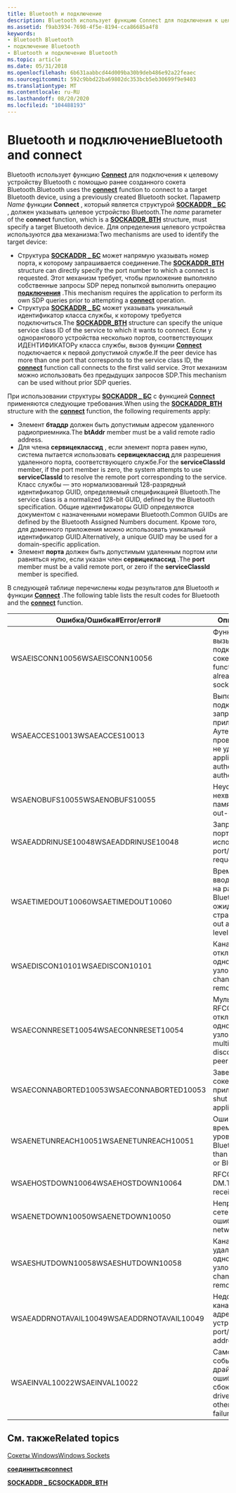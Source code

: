 ```yaml
---
title: Bluetooth и подключение
description: Bluetooth использует функцию Connect для подключения к целевому устройству Bluetooth с помощью ранее созданного сокета Bluetooth.
ms.assetid: f9ab3934-7698-4f5e-8194-cca86685a4f8
keywords:
- Bluetooth Bluetooth
- подключение Bluetooth
- Bluetooth и подключение Bluetooth
ms.topic: article
ms.date: 05/31/2018
ms.openlocfilehash: 6b631aabbcd44d009ba30b9deb486e92a22feaec
ms.sourcegitcommit: 592c9bbd22ba69802dc353bcb5eb30699f9e9403
ms.translationtype: MT
ms.contentlocale: ru-RU
ms.lasthandoff: 08/20/2020
ms.locfileid: "104488193"
---
```

# <a name="bluetooth-and-connect"></a><span data-ttu-id="032d5-106">Bluetooth и подключение</span><span class="sxs-lookup"><span data-stu-id="032d5-106">Bluetooth and connect</span></span>

<span data-ttu-id="032d5-107">Bluetooth использует функцию [**Connect**](/windows/desktop/api/winsock2/nf-winsock2-connect) для подключения к целевому устройству Bluetooth с помощью ранее созданного сокета Bluetooth.</span><span class="sxs-lookup"><span data-stu-id="032d5-107">Bluetooth uses the [**connect**](/windows/desktop/api/winsock2/nf-winsock2-connect) function to connect to a target Bluetooth device, using a previously created Bluetooth socket.</span></span> <span data-ttu-id="032d5-108">Параметр *Name* функции **Connect** , который является структурой [**SOCKADDR \_ БС**](/windows/desktop/api/Ws2bth/ns-ws2bth-sockaddr_bth) , должен указывать целевое устройство Bluetooth.</span><span class="sxs-lookup"><span data-stu-id="032d5-108">The *name* parameter of the **connect** function, which is a [**SOCKADDR\_BTH**](/windows/desktop/api/Ws2bth/ns-ws2bth-sockaddr_bth) structure, must specify a target Bluetooth device.</span></span> <span data-ttu-id="032d5-109">Для определения целевого устройства используются два механизма:</span><span class="sxs-lookup"><span data-stu-id="032d5-109">Two mechanisms are used to identify the target device:</span></span>

-   <span data-ttu-id="032d5-110">Структура [**SOCKADDR \_ БС**](/windows/desktop/api/Ws2bth/ns-ws2bth-sockaddr_bth) может напрямую указывать номер порта, к которому запрашивается соединение.</span><span class="sxs-lookup"><span data-stu-id="032d5-110">The [**SOCKADDR\_BTH**](/windows/desktop/api/Ws2bth/ns-ws2bth-sockaddr_bth) structure can directly specify the port number to which a connect is requested.</span></span> <span data-ttu-id="032d5-111">Этот механизм требует, чтобы приложение выполняло собственные запросы SDP перед попыткой выполнить операцию [**подключения**](/windows/desktop/api/winsock2/nf-winsock2-connect) .</span><span class="sxs-lookup"><span data-stu-id="032d5-111">This mechanism requires the application to perform its own SDP queries prior to attempting a [**connect**](/windows/desktop/api/winsock2/nf-winsock2-connect) operation.</span></span>
-   <span data-ttu-id="032d5-112">Структура [**SOCKADDR \_ БС**](/windows/desktop/api/Ws2bth/ns-ws2bth-sockaddr_bth) может указывать уникальный идентификатор класса службы, к которому требуется подключиться.</span><span class="sxs-lookup"><span data-stu-id="032d5-112">The [**SOCKADDR\_BTH**](/windows/desktop/api/Ws2bth/ns-ws2bth-sockaddr_bth) structure can specify the unique service class ID of the service to which it wants to connect.</span></span> <span data-ttu-id="032d5-113">Если у однорангового устройства несколько портов, соответствующих ИДЕНТИФИКАТОРу класса службы, вызов функции [**Connect**](/windows/desktop/api/winsock2/nf-winsock2-connect) подключается к первой допустимой службе.</span><span class="sxs-lookup"><span data-stu-id="032d5-113">If the peer device has more than one port that corresponds to the service class ID, the [**connect**](/windows/desktop/api/winsock2/nf-winsock2-connect) function call connects to the first valid service.</span></span> <span data-ttu-id="032d5-114">Этот механизм можно использовать без предыдущих запросов SDP.</span><span class="sxs-lookup"><span data-stu-id="032d5-114">This mechanism can be used without prior SDP queries.</span></span>

<span data-ttu-id="032d5-115">При использовании структуры [**SOCKADDR \_ БС**](/windows/desktop/api/Ws2bth/ns-ws2bth-sockaddr_bth) с функцией [**Connect**](/windows/desktop/api/winsock2/nf-winsock2-connect) применяются следующие требования.</span><span class="sxs-lookup"><span data-stu-id="032d5-115">When using the [**SOCKADDR\_BTH**](/windows/desktop/api/Ws2bth/ns-ws2bth-sockaddr_bth) structure with the [**connect**](/windows/desktop/api/winsock2/nf-winsock2-connect) function, the following requirements apply:</span></span>

-   <span data-ttu-id="032d5-116">Элемент **бтаддр** должен быть допустимым адресом удаленного радиоприемника.</span><span class="sxs-lookup"><span data-stu-id="032d5-116">The **btAddr** member must be a valid remote radio address.</span></span>
-   <span data-ttu-id="032d5-117">Для члена **сервицеклассид** , если элемент порта равен нулю, система пытается использовать **сервицеклассид** для разрешения удаленного порта, соответствующего службе.</span><span class="sxs-lookup"><span data-stu-id="032d5-117">For the **serviceClassId** member, if the port member is zero, the system attempts to use **serviceClassId** to resolve the remote port corresponding to the service.</span></span> <span data-ttu-id="032d5-118">Класс службы — это нормализованный 128-разрядный идентификатор GUID, определяемый спецификацией Bluetooth.</span><span class="sxs-lookup"><span data-stu-id="032d5-118">The service class is a normalized 128-bit GUID, defined by the Bluetooth specification.</span></span> <span data-ttu-id="032d5-119">Общие идентификаторы GUID определяются документом с назначенными номерами Bluetooth.</span><span class="sxs-lookup"><span data-stu-id="032d5-119">Common GUIDs are defined by the Bluetooth Assigned Numbers document.</span></span> <span data-ttu-id="032d5-120">Кроме того, для доменного приложения можно использовать уникальный идентификатор GUID.</span><span class="sxs-lookup"><span data-stu-id="032d5-120">Alternatively, a unique GUID may be used for a domain-specific application.</span></span>
-   <span data-ttu-id="032d5-121">Элемент **порта** должен быть допустимым удаленным портом или равняться нулю, если указан член **сервицеклассид** .</span><span class="sxs-lookup"><span data-stu-id="032d5-121">The **port** member must be a valid remote port, or zero if the **serviceClassId** member is specified.</span></span>

<span data-ttu-id="032d5-122">В следующей таблице перечислены коды результатов для Bluetooth и функции [**Connect**](/windows/desktop/api/winsock2/nf-winsock2-connect) .</span><span class="sxs-lookup"><span data-stu-id="032d5-122">The following table lists the result codes for Bluetooth and the [**connect**](/windows/desktop/api/winsock2/nf-winsock2-connect) function.</span></span>

| <span data-ttu-id="032d5-123">Ошибка/Ошибка\#</span><span class="sxs-lookup"><span data-stu-id="032d5-123">Error/error\#</span></span>                    | <span data-ttu-id="032d5-124">Описание</span><span class="sxs-lookup"><span data-stu-id="032d5-124">Description</span></span>                                                                        |
|----------------------------------|------------------------------------------------------------------------------------|
| <span data-ttu-id="032d5-125">WSAEISCONN10056</span><span class="sxs-lookup"><span data-stu-id="032d5-125">WSAEISCONN10056</span></span><br/>       | <span data-ttu-id="032d5-126">Функция [**Connect**](/windows/desktop/api/winsock2/nf-winsock2-connect) , вызываемая для уже подключенного сокета.</span><span class="sxs-lookup"><span data-stu-id="032d5-126">The [**connect**](/windows/desktop/api/winsock2/nf-winsock2-connect) function called for already connected socket.</span></span> |
| <span data-ttu-id="032d5-127">WSAEACCES10013</span><span class="sxs-lookup"><span data-stu-id="032d5-127">WSAEACCES10013</span></span><br/>        | <span data-ttu-id="032d5-128">Выполняется подключение к запрошенному приложению Аутентификация, но проверка подлинности не удалась.</span><span class="sxs-lookup"><span data-stu-id="032d5-128">Connecting application requested authentication, but authentication failed.</span></span>        |
| <span data-ttu-id="032d5-129">WSAENOBUFS10055</span><span class="sxs-lookup"><span data-stu-id="032d5-129">WSAENOBUFS10055</span></span><br/>       | <span data-ttu-id="032d5-130">Неустранимая ошибка нехватки памяти.</span><span class="sxs-lookup"><span data-stu-id="032d5-130">Unrecoverable out-of-memory error.</span></span>                                                 |
| <span data-ttu-id="032d5-131">WSAEADDRINUSE10048</span><span class="sxs-lookup"><span data-stu-id="032d5-131">WSAEADDRINUSE10048</span></span><br/>    | <span data-ttu-id="032d5-132">Запрошенный номер порта/канала уже используется.</span><span class="sxs-lookup"><span data-stu-id="032d5-132">The port/channel number requested is in use.</span></span>                                       |
| <span data-ttu-id="032d5-133">WSAETIMEDOUT10060</span><span class="sxs-lookup"><span data-stu-id="032d5-133">WSAETIMEDOUT10060</span></span><br/>     | <span data-ttu-id="032d5-134">Время ожидания ввода-вывода истекло на радиочастоте Bluetooth ( \_ время ожидания страницы).</span><span class="sxs-lookup"><span data-stu-id="032d5-134">The I/O timed out at the Bluetooth radio level (PAGE\_TIMEOUT).</span></span>                    |
| <span data-ttu-id="032d5-135">WSAEDISCON10101</span><span class="sxs-lookup"><span data-stu-id="032d5-135">WSAEDISCON10101</span></span><br/>       | <span data-ttu-id="032d5-136">Канал RFCOMM отключен удаленным одноранговым узлом.</span><span class="sxs-lookup"><span data-stu-id="032d5-136">The RFCOMM channel disconnected by remote peer.</span></span>                                    |
| <span data-ttu-id="032d5-137">WSAECONNRESET10054</span><span class="sxs-lookup"><span data-stu-id="032d5-137">WSAECONNRESET10054</span></span><br/>    | <span data-ttu-id="032d5-138">Мультиплексор RFCOMM (сеанс) отключен удаленным одноранговым узлом.</span><span class="sxs-lookup"><span data-stu-id="032d5-138">The RFCOMM multiplexor (session) disconnected by remote peer.</span></span>                      |
| <span data-ttu-id="032d5-139">WSAECONNABORTED10053</span><span class="sxs-lookup"><span data-stu-id="032d5-139">WSAECONNABORTED10053</span></span><br/>  | <span data-ttu-id="032d5-140">Завершение работы сокета приложением.</span><span class="sxs-lookup"><span data-stu-id="032d5-140">Socket shut down by application.</span></span>                                                   |
| <span data-ttu-id="032d5-141">WSAENETUNREACH10051</span><span class="sxs-lookup"><span data-stu-id="032d5-141">WSAENETUNREACH10051</span></span><br/>   | <span data-ttu-id="032d5-142">Ошибка, отличная от времени ожидания на уровне L2CAP или Bluetooth.</span><span class="sxs-lookup"><span data-stu-id="032d5-142">Error other than time-out at L2CAP or Bluetooth radio level.</span></span>                       |
| <span data-ttu-id="032d5-143">WSAEHOSTDOWN10064</span><span class="sxs-lookup"><span data-stu-id="032d5-143">WSAEHOSTDOWN10064</span></span><br/>     | <span data-ttu-id="032d5-144">RFCOMM получил ответ DM.</span><span class="sxs-lookup"><span data-stu-id="032d5-144">The RFCOMM received DM response.</span></span>                                                   |
| <span data-ttu-id="032d5-145">WSAENETDOWN10050</span><span class="sxs-lookup"><span data-stu-id="032d5-145">WSAENETDOWN10050</span></span><br/>      | <span data-ttu-id="032d5-146">Непредвиденная сетевая ошибка.</span><span class="sxs-lookup"><span data-stu-id="032d5-146">Unexpected network error.</span></span>                                                          |
| <span data-ttu-id="032d5-147">WSAESHUTDOWN10058</span><span class="sxs-lookup"><span data-stu-id="032d5-147">WSAESHUTDOWN10058</span></span><br/>     | <span data-ttu-id="032d5-148">Канал L2CAP отключен удаленным одноранговым узлом.</span><span class="sxs-lookup"><span data-stu-id="032d5-148">The L2CAP channel disconnected by remote peer.</span></span>                                     |
| <span data-ttu-id="032d5-149">WSAEADDRNOTAVAIL10049</span><span class="sxs-lookup"><span data-stu-id="032d5-149">WSAEADDRNOTAVAIL10049</span></span><br/> | <span data-ttu-id="032d5-150">Недопустимый порт или канал Bluetooth или адрес устройства.</span><span class="sxs-lookup"><span data-stu-id="032d5-150">Bluetooth port/channel or device address not valid.</span></span>                                |
| <span data-ttu-id="032d5-151">WSAEINVAL10022</span><span class="sxs-lookup"><span data-stu-id="032d5-151">WSAEINVAL10022</span></span><br/>        | <span data-ttu-id="032d5-152">Самонастраивающийся, событие с стеком драйвера или другая ошибка привела к сбою.</span><span class="sxs-lookup"><span data-stu-id="032d5-152">Plug and Play, driver-stack event, or other error caused failure.</span></span>                  |



 

## <a name="related-topics"></a><span data-ttu-id="032d5-153">См. также</span><span class="sxs-lookup"><span data-stu-id="032d5-153">Related topics</span></span>

<dl> <dt>

[<span data-ttu-id="032d5-154">Сокеты Windows</span><span class="sxs-lookup"><span data-stu-id="032d5-154">Windows Sockets</span></span>](/windows/desktop/WinSock/windows-sockets-start-page-2)
</dt> <dt>

[<span data-ttu-id="032d5-155">**соединиться**</span><span class="sxs-lookup"><span data-stu-id="032d5-155">**connect**</span></span>](/windows/desktop/api/winsock2/nf-winsock2-connect)
</dt> <dt>

[<span data-ttu-id="032d5-156">**SOCKADDR \_ БС**</span><span class="sxs-lookup"><span data-stu-id="032d5-156">**SOCKADDR\_BTH**</span></span>](/windows/desktop/api/Ws2bth/ns-ws2bth-sockaddr_bth)
</dt> </dl>

 

